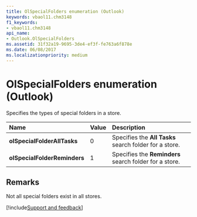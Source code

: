 ```yaml
---
title: OlSpecialFolders enumeration (Outlook)
keywords: vbaol11.chm3148
f1_keywords:
- vbaol11.chm3148
api_name:
- Outlook.OlSpecialFolders
ms.assetid: 31f32a19-9695-3de4-ef3f-fe763a6f878e
ms.date: 06/08/2017
ms.localizationpriority: medium
---
```



# OlSpecialFolders enumeration (Outlook)

Specifies the types of special folders in a store.



|Name|Value|Description|
|:-----|:-----|:-----|
| **olSpecialFolderAllTasks**|0|Specifies the **All Tasks** search folder for a store.|
| **olSpecialFolderReminders**|1|Specifies the **Reminders** search folder for a store.|

## Remarks

Not all special folders exist in all stores.

[!include[Support and feedback](~/includes/feedback-boilerplate.md)]